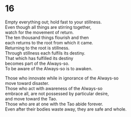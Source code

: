 # 16

Empty everything out; hold fast to your stillness.<br/>
Even though all things are stirring together,<br/>
watch for the movement of return.<br/>
The ten thousand things flourish and then<br/>
each returns to the root from which it came.<br/>
Returning to the root is stillness.<br/>
Through stillness each fulfils its destiny.<br/>
That which has fulfilled its destiny<br/>
becomes part of the Always-so.<br/>
To be aware of the Always-so is to awaken.<br/>

Those who innovate while in ignorance of the Always-so<br/>
move toward disaster.<br/>
Those who act with awareness of the Always-so<br/>
embrace all, are not possessed by particular desire,<br/>
and move toward the Tao.<br/>
Those who are at one with the Tao abide forever.<br/>
Even after their bodies waste away, they are safe and whole.<br/>